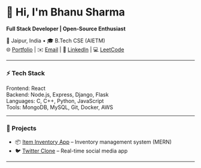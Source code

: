 # 👋 Hi, I'm Bhanu Sharma  
**Full Stack Developer | Open-Source Enthusiast**  

📍 Jaipur, India • 🎓 B.Tech CSE (AIETM)  
🌐 [Portfolio](https://bhanu-sharma-portfolio.vercel.app/) | ✉️ [Email](mailto:bhanusharma14581@gmail.com) | 🔗 [LinkedIn](https://www.linkedin.com/in/bhanu-sharma-dev) | 💻 [LeetCode](https://leetcode.com/bhanu-sharma)  

---

### ⚡ Tech Stack  
Frontend: React  
Backend: Node.js, Express, Django, Flask  
Languages: C, C++, Python, JavaScript  
Tools: MongoDB, MySQL, Git, Docker, AWS  

---

### 🚀 Projects  
- 📦 [Item Inventory App](https://github.com/Bhanu-Sharma-7/ITEM-INVENTORY-APP) – Inventory management system (MERN)  
- 🐦 [Twitter Clone](https://github.com/Bhanu-Sharma-7/Twitter-Clone-MERN-Stack-) – Real-time social media app  

---